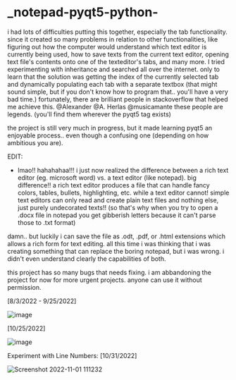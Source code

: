 # _notepad-pyqt5-python-
i had lots of difficulties putting this together, especially the tab functionality. since it created so many problems in relation to other functionalities, like figuring out how the computer would understand which text editor is currently being used, how to save texts from the current text editor, opening text file's contents onto one of the texteditor's tabs, and many more. I tried experimenting with inheritance and searched all over the internet. only to learn that the solution was getting the index of the currently selected tab and dynamically populating each tab with a separate textbox (that might sound simple, but if you don't know how to program that.. you'll have a very bad time.) fortunately, there are brilliant people in stackoverflow that helped me achieve this. @Alexander @A. Herlas @musicamante these people are legends. (you'll find them wherever the pyqt5 tag exists)
 

the project is still very much in progress, but it made learning pyqt5 an enjoyable process.. even though a confusing one (depending on how ambitious you are).

EDIT:
- lmao!! hahahahaa!!! i just now realized the difference between a rich text editor (eg. microsoft word) vs. a text editor (like notepad). big difference!!
a rich text editor produces a file that can handle fancy colors, tables, bullets, highlighting, etc. while a text editor cannot! simple text editors can only read and create plain text files and nothing else, just purely undecorated texts!! (so that's why when you try to open a .docx file in notepad you get gibberish letters because it can't parse those to .txt format) 

damn.. but luckily i can save the file as .odt, .pdf, or .html extensions which allows a rich form for text editing. all this time i was thinking that i was creating something that can replace the boring notepad, but i was wrong. i didn't even understand clearly the capabilities of both.

this project has so many bugs that needs fixing. i am abbandoning the project for now for more urgent projects. anyone can use it without permission.

[8/3/2022 - 9/25/2022]

![image](https://user-images.githubusercontent.com/43742265/198871698-69863511-cc3c-4a01-82d3-f01ba1355e90.png)

[10/25/2022]

![image](https://user-images.githubusercontent.com/43742265/197764449-90fbf6ca-1a98-4ce9-b371-cd89c3c0fcaf.png)

Experiment with Line Numbers: [10/31/2022]

![Screenshot 2022-11-01 111232](https://user-images.githubusercontent.com/43742265/199150841-5392e216-ff5b-461d-8c8f-5fa5012d803b.png)


